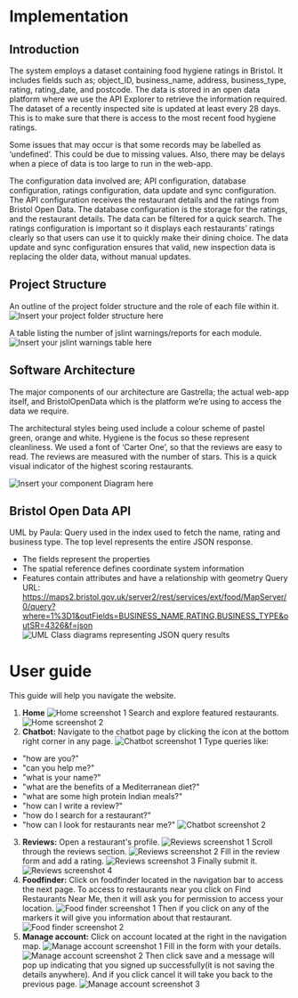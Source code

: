 # Implementation

## Introduction
The system employs a dataset containing food hygiene ratings in Bristol.  It includes fields such as; object_ID, business_name, address, business_type, rating, rating_date, and postcode.  The data is stored in an open data platform where we use the API Explorer to retrieve the information required.  The dataset of a recently inspected site is updated at least every 28 days. This is to make sure that there is access to the most recent food hygiene ratings. 

Some issues that may occur is that some records may be labelled as ‘undefined’. This could be due to missing values. Also, there may be delays when a piece of data is too large to run in the web-app. 

The configuration data involved are; API configuration, database configuration, ratings configuration, data update and sync configuration. The API configuration receives the restaurant details and the ratings from Bristol Open Data. The database configuration is the storage for the ratings, and the restaurant details. The data can be filtered for a quick search. The ratings configuration is important so it displays each restaurants’ ratings clearly so that users can use it to quickly make their dining choice. The data update and sync configuration ensures that valid, new inspection data is replacing the older data, without manual updates. 

## Project Structure
An outline of the project folder structure and the role of each file within it.
![Insert your project folder structure here](images/folders.png)

A table listing the number of jslint warnings/reports for each module.
![Insert your jslint warnings table here](images/jslintwarningss.png)

## Software Architecture
The major components of our architecture are Gastrella; the actual web-app itself, and BristolOpenData which is the platform we’re using to access the data we require. 

The architectural styles being used include a colour scheme of pastel green, orange and white. Hygiene is the focus so these represent cleanliness. We used a font of ‘Carter One’, so that the reviews are easy to read. The reviews are measured with the number of stars. This is a quick visual indicator of the highest scoring restaurants. 

![Insert your component Diagram here](images/componentdiagram.png)

## Bristol Open Data API
UML by Paula: Query used in the index used to fetch the name, rating and business type. The top level represents the entire JSON response.
- The fields represent the properties
- The spatial reference defines coordinate system information
- Features contain attributes and have a relationship with geometry
Query URL: https://maps2.bristol.gov.uk/server2/rest/services/ext/food/MapServer/0/query?where=1%3D1&outFields=BUSINESS_NAME,RATING,BUSINESS_TYPE&outSR=4326&f=json
![UML Class diagrams representing JSON query results](images/js_uml.png)

# User guide
This guide will help you navigate the website.
1. <b>Home</b>
![Home screenshot 1](images/home_ss1.png)
Search and explore featured restaurants.
![Home screenshot 2](images/home_ss2.png)
2. <b>Chatbot:</b> Navigate to the chatbot page by clicking the icon at the bottom right corner in any page.
![Chatbot screenshot 1](images/chatbot_ss1.png)
Type queries like:
- "how are you?”
- "can you help me?"
- "what is your name?"
- "what are the benefits of a Mediterranean diet?"
- "what are some high protein Indian meals?"
- "how can I write a review?"
- "how do I search for a restaurant?"
- "how can I look for restaurants near me?"
![Chatbot screenshot 2](images/chatbot_ss2.png)
3. <b>Reviews:</b> Open a restaurant's profile.
![Reviews screenshot 1](images/reviews_ss1.png)
Scroll through the reviews section.
![Reviews screenshot 2](images/reviews_ss2.png)
Fill in the review form and add a rating.
![Reviews screenshot 3](images/reviews_ss3.png)
Finally submit it.
![Reviews screenshot 4](images/reviews_ss4.png)
4. <b>Foodfinder:</b> Click on foodfinder located in the navigation bar to access the next page. To access to restaurants near you click on Find Restaurants Near Me, then it will ask you for permission to access your location. 
![Food finder screenshot 1](images/foodfinder_ss1.png)
Then if you click on any of the markers it will give you information about that restaurant.
![Food finder screenshot 2](images/foodfinder_ss2.png)
5. <b>Manage account:</b> Click on account located at the right in the navigation map.
![Manage account screenshot 1](images/manageaccount_ss1.png)
Fill in the form with your details.
![Manage account screenshot 2](images/manageaccount_ss2.png)
Then click save and a message will pop up indicating that you signed up successfully(it is not saving the details anywhere). And if you click cancel it will take you back to the previous page.
![Manage account screenshot 3](images/manageaccount_ss3.png)
